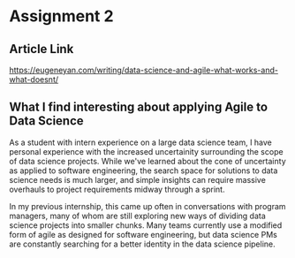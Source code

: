 # Assignment 2

## Article Link
https://eugeneyan.com/writing/data-science-and-agile-what-works-and-what-doesnt/

## What I find interesting about applying Agile to Data Science
As a student with intern experience on a large data science team, I have personal experience with the increased uncertainity surrounding the scope of data science projects. While we've learned about the cone of uncertainty as applied to software engineering, the search space for solutions to data science needs is much larger, and simple insights can require massive overhauls to project requirements midway through a sprint. 

In my previous internship, this came up often in conversations with program managers, many of whom are still exploring new ways of dividing data science projects into smaller chunks. Many teams currently use a modified form of agile as designed for software engineering, but data science PMs are constantly searching for a better identity in the data science pipeline.